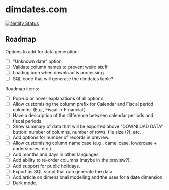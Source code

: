 # dimdates.com

[![Netlify Status](https://api.netlify.com/api/v1/badges/b1ac7976-fada-4a59-b625-9a0581b78482/deploy-status)](https://app.netlify.com/sites/dimdates/deploys)

## Roadmap

Options to add for data generation:
 - [ ] "Unknown date" option
 - [ ] Validate column names to prevent weird stuff
 - [ ] Loading icon when download is processing
 - [ ] SQL code that will generate the dimdates table?

Roadmap items:
 - [ ] Pop-up or hover explanations of all options.
 - [ ] Allow customising the column prefix for Calendar and Fiscal period columns. (E.g., Fiscal -> Financial.)
 - [ ] Have a description of the difference between calendar periods and fiscal periods.
 - [ ] Show summary of data that will be exported above "DOWNLOAD DATA" button: number of columns, number of rows, file size (?), etc.
 - [ ] Add options for number of records in preview.
 - [ ] Allow customising column name case (e.g., camel case, lowercase + underscores, etc.)
 - [ ] Add months and days in other languages.
 - [ ] Add ability to re-order columns (maybe in the preview?).
 - [ ] Add support for public holidays.
 - [ ] Export as SQL script that can generate the data.
 - [ ] Add article on dimensional modelling and the uses for a date dimension.
 - [ ] Dark mode.
